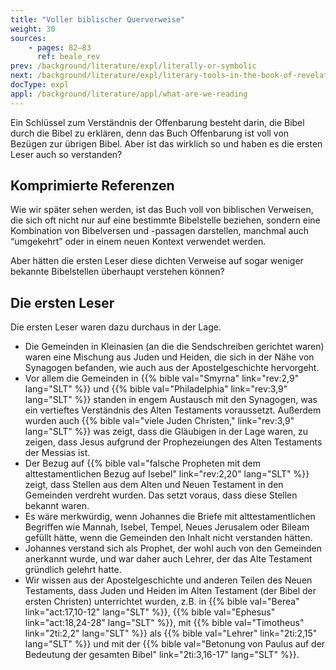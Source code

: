 ```yaml
---
title: "Voller biblischer Querverweise"
weight: 30
sources:
    - pages: 82–83
      ref: beale_rev
prev: /background/literature/expl/literally-or-symbolic
next: /background/literature/expl/literary-tools-in-the-book-of-revelation
docType: expl
appl: /background/literature/appl/what-are-we-reading
---
```


Ein Schlüssel zum Verständnis der Offenbarung besteht darin, die Bibel durch die Bibel zu erklären, denn das Buch Offenbarung ist voll von Bezügen zur übrigen Bibel. Aber ist das wirklich so und haben es die ersten Leser auch so verstanden?

## Komprimierte Referenzen

<a name="02d7"></a>
Wie wir später sehen werden, ist das Buch voll von biblischen Verweisen, die sich oft nicht nur auf eine bestimmte Bibelstelle beziehen, sondern eine Kombination von Bibelversen und -passagen darstellen, manchmal auch “umgekehrt” oder in einem neuen Kontext verwendet werden.

Aber hätten die ersten Leser diese dichten Verweise auf sogar weniger bekannte Bibelstellen überhaupt verstehen können?

## Die ersten Leser

<a name="2957"></a>
Die ersten Leser waren dazu durchaus in der Lage.

- Die Gemeinden in Kleinasien (an die die Sendschreiben gerichtet waren) waren eine Mischung aus Juden und Heiden, die sich in der Nähe von Synagogen befanden, wie auch aus der Apostelgeschichte hervorgeht.
- Vor allem die Gemeinden in {{% bible val="Smyrna" link="rev:2,9" lang="SLT" %}} und {{% bible val="Philadelphia" link="rev:3,9" lang="SLT" %}} standen in engem Austausch mit den Synagogen, was ein vertieftes Verständnis des Alten Testaments voraussetzt. Außerdem wurden auch {{% bible val="viele Juden Christen," link="rev:3,9" lang="SLT" %}} was zeigt, dass die Gläubigen in der Lage waren, zu zeigen, dass Jesus aufgrund der Prophezeiungen des Alten Testaments der Messias ist.
- Der Bezug auf {{% bible val="falsche Propheten mit dem alttestamentlichen Bezug auf Isebel" link="rev:2,20" lang="SLT" %}} zeigt, dass Stellen aus dem Alten und Neuen Testament in den Gemeinden verdreht wurden. Das setzt voraus, dass diese Stellen bekannt waren.
- Es wäre merkwürdig, wenn Johannes die Briefe mit alttestamentlichen Begriffen wie Mannah, Isebel, Tempel, Neues Jerusalem oder Bileam gefüllt hätte, wenn die Gemeinden den Inhalt nicht verstanden hätten.
- Johannes verstand sich als Prophet, der wohl auch von den Gemeinden anerkannt wurde, und war daher auch Lehrer, der das Alte Testament gründlich gelehrt hatte.
- Wir wissen aus der Apostelgeschichte und anderen Teilen des Neuen Testaments, dass Juden und Heiden im Alten Testament (der Bibel der ersten Christen) unterrichtet wurden, z.B. in {{% bible val="Berea" link="act:17,10-12" lang="SLT" %}}, {{% bible val="Ephesus" link="act:18,24-28" lang="SLT" %}}, mit {{% bible val="Timotheus" link="2ti:2,2" lang="SLT" %}} als {{% bible val="Lehrer" link="2ti:2,15" lang="SLT" %}} und mit der {{% bible val="Betonung von Paulus auf der Bedeutung der gesamten Bibel" link="2ti:3,16-17" lang="SLT" %}}.

